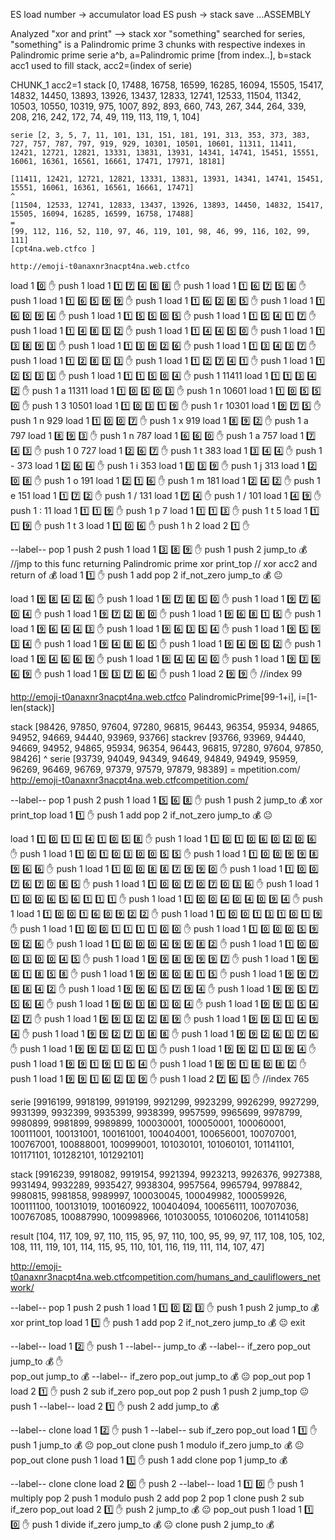 ES load <acc> number -> accumulator load
ES push <acc> -> stack save
...ASSEMBLY

Analyzed 
    "xor and print"  -->  stack xor "something"
    searched for series, "something" is a Palindromic prime
    3 chunks with respective indexes in Palindromic prime serie
    a^b, a=Palindromic prime [from index..], b=stack
    acc1 used to fill stack, acc2=(index of serie) 

CHUNK_1
acc2=1
    stack [0, 17488, 16758, 16599, 16285, 16094, 15505, 15417, 14832, 14450, 13893, 13926, 13437, 12833, 12741, 12533, 11504, 11342, 10503, 10550, 10319, 975, 1007, 892, 893, 660, 743, 267, 344, 264, 339, 208, 216, 242, 172, 74, 49, 119, 113, 119, 1, 104]

    serie [2, 3, 5, 7, 11, 101, 131, 151, 181, 191, 313, 353, 373, 383, 727, 757, 787, 797, 919, 929, 10301, 10501, 10601, 11311, 11411, 12421, 12721, 12821, 13331, 13831, 13931, 14341, 14741, 15451, 15551, 16061, 16361, 16561, 16661, 17471, 17971, 18181]
 
    [11411, 12421, 12721, 12821, 13331, 13831, 13931, 14341, 14741, 15451, 15551, 16061, 16361, 16561, 16661, 17471] 
    ^ 
    [11504, 12533, 12741, 12833, 13437, 13926, 13893, 14450, 14832, 15417, 15505, 16094, 16285, 16599, 16758, 17488]
    =
    [99, 112, 116, 52, 110, 97, 46, 119, 101, 98, 46, 99, 116, 102, 99, 111]
    [cpt4na.web.ctfco ]

    http://emoji-t0anaxnr3nacpt4na.web.ctfco

load 1 0️⃣ ✋ push 1
load 1 1️⃣ 7️⃣ 4️⃣ 8️⃣ 8️⃣ ✋ push 1
load 1 1️⃣ 6️⃣ 7️⃣ 5️⃣ 8️⃣ ✋ push 1
load 1 1️⃣ 6️⃣ 5️⃣ 9️⃣ 9️⃣ ✋ push 1
load 1 1️⃣ 6️⃣ 2️⃣ 8️⃣ 5️⃣ ✋ push 1
load 1 1️⃣ 6️⃣ 0️⃣ 9️⃣ 4️⃣ ✋ push 1
load 1 1️⃣ 5️⃣ 5️⃣ 0️⃣ 5️⃣ ✋ push 1
load 1 1️⃣ 5️⃣ 4️⃣ 1️⃣ 7️⃣ ✋ push 1
load 1 1️⃣ 4️⃣ 8️⃣ 3️⃣ 2️⃣ ✋ push 1
load 1 1️⃣ 4️⃣ 4️⃣ 5️⃣ 0️⃣ ✋ push 1
load 1 1️⃣ 3️⃣ 8️⃣ 9️⃣ 3️⃣ ✋ push 1
load 1 1️⃣ 3️⃣ 9️⃣ 2️⃣ 6️⃣ ✋ push 1
load 1 1️⃣ 3️⃣ 4️⃣ 3️⃣ 7️⃣ ✋ push 1
load 1 1️⃣ 2️⃣ 8️⃣ 3️⃣ 3️⃣ ✋ push 1
load 1 1️⃣ 2️⃣ 7️⃣ 4️⃣ 1️⃣ ✋ push 1
load 1 1️⃣ 2️⃣ 5️⃣ 3️⃣ 3️⃣ ✋ push 1
load 1 1️⃣ 1️⃣ 5️⃣ 0️⃣ 4️⃣ ✋ push 1          11411
load 1 1️⃣ 1️⃣ 3️⃣ 4️⃣ 2️⃣ ✋ push 1       a   11311
load 1 1️⃣ 0️⃣ 5️⃣ 0️⃣ 3️⃣ ✋ push 1       n  10601
load 1 1️⃣ 0️⃣ 5️⃣ 5️⃣ 0️⃣ ✋ push 1       3   10501
load 1 1️⃣ 0️⃣ 3️⃣ 1️⃣ 9️⃣ ✋ push 1       r  10301 
load 1 9️⃣ 7️⃣ 5️⃣ ✋ push 1              n 929
load 1 1️⃣ 0️⃣ 0️⃣ 7️⃣ ✋ push 1           x 919
load 1 8️⃣ 9️⃣ 2️⃣ ✋ push 1              a 797
load 1 8️⃣ 9️⃣ 3️⃣ ✋ push 1              n 787
load 1 6️⃣ 6️⃣ 0️⃣ ✋ push 1              a 757
load 1 7️⃣ 4️⃣ 3️⃣ ✋ push 1              0 727
load 1 2️⃣ 6️⃣ 7️⃣ ✋ push 1              t 383
load 1 3️⃣ 4️⃣ 4️⃣ ✋ push 1              - 373 
load 1 2️⃣ 6️⃣ 4️⃣ ✋ push 1              i 353
load 1 3️⃣ 3️⃣ 9️⃣ ✋ push 1              j 313
load 1 2️⃣ 0️⃣ 8️⃣ ✋ push 1              o 191
load 1 2️⃣ 1️⃣ 6️⃣ ✋ push 1              m 181
load 1 2️⃣ 4️⃣ 2️⃣ ✋ push 1              e 151
load 1 1️⃣ 7️⃣ 2️⃣ ✋ push 1              / 131
load 1 7️⃣ 4️⃣ ✋ push 1                 / 101
load 1 4️⃣ 9️⃣ ✋ push 1                 : 11
load 1 1️⃣ 1️⃣ 9️⃣ ✋ push 1              p 7
load 1 1️⃣ 1️⃣ 3️⃣ ✋ push 1              t 5
load 1 1️⃣ 1️⃣ 9️⃣ ✋ push 1              t 3
load 1 1️⃣ 0️⃣ 6️⃣ ✋ push 1              h 2
load 2 1️⃣ ✋

--label--
pop 1 push 2 push 1 
load 1 3️⃣ 8️⃣ 9️⃣ ✋
push 1 push 2
jump_to 💰                          //jmp to this func returning Palindromic prime
xor print_top                       // xor acc2 and return of 💰
load 1 1️⃣ ✋ push 1 add pop 2
if_not_zero jump_to 💰  😐

load 1 9️⃣ 8️⃣ 4️⃣ 2️⃣ 6️⃣ ✋ push 1
load 1 9️⃣ 7️⃣ 8️⃣ 5️⃣ 0️⃣ ✋ push 1
load 1 9️⃣ 7️⃣ 6️⃣ 0️⃣ 4️⃣ ✋ push 1
load 1 9️⃣ 7️⃣ 2️⃣ 8️⃣ 0️⃣ ✋ push 1
load 1 9️⃣ 6️⃣ 8️⃣ 1️⃣ 5️⃣ ✋ push 1
load 1 9️⃣ 6️⃣ 4️⃣ 4️⃣ 3️⃣ ✋ push 1
load 1 9️⃣ 6️⃣ 3️⃣ 5️⃣ 4️⃣ ✋ push 1
load 1 9️⃣ 5️⃣ 9️⃣ 3️⃣ 4️⃣ ✋ push 1
load 1 9️⃣ 4️⃣ 8️⃣ 6️⃣ 5️⃣ ✋ push 1
load 1 9️⃣ 4️⃣ 9️⃣ 5️⃣ 2️⃣ ✋ push 1
load 1 9️⃣ 4️⃣ 6️⃣ 6️⃣ 9️⃣ ✋ push 1
load 1 9️⃣ 4️⃣ 4️⃣ 4️⃣ 0️⃣ ✋ push 1
load 1 9️⃣ 3️⃣ 9️⃣ 6️⃣ 9️⃣ ✋ push 1
load 1 9️⃣ 3️⃣ 7️⃣ 6️⃣ 6️⃣ ✋ push 1
load 2 9️⃣ 9️⃣ ✋                   //index 99

http://emoji-t0anaxnr3nacpt4na.web.ctfco
PalindromicPrime[99-1+i], i=[1-len(stack)]

stack    [98426, 97850, 97604, 97280, 96815, 96443, 96354, 95934, 94865, 94952, 94669, 94440, 93969, 93766]
stackrev [93766, 93969, 94440, 94669, 94952, 94865, 95934, 96354, 96443, 96815, 97280, 97604, 97850, 98426]
^
serie    [93739, 94049, 94349, 94649, 94849, 94949, 95959, 96269, 96469, 96769, 97379, 97579, 97879, 98389]
= mpetition.com/
http://emoji-t0anaxnr3nacpt4na.web.ctfcompetition.com/

--label--  pop 1 push 2 push 1 load 1 5️⃣ 6️⃣ 8️⃣ ✋
push 1 push 2
jump_to 💰 
xor print_top
load 1 1️⃣ ✋ push 1 add pop 2
if_not_zero jump_to 💰  😐

load 1 1️⃣ 0️⃣ 1️⃣ 1️⃣ 4️⃣ 1️⃣ 0️⃣ 5️⃣ 8️⃣ ✋ push 1
load 1 1️⃣ 0️⃣ 1️⃣ 0️⃣ 6️⃣ 0️⃣ 2️⃣ 0️⃣ 6️⃣ ✋ push 1
load 1 1️⃣ 0️⃣ 1️⃣ 0️⃣ 3️⃣ 0️⃣ 0️⃣ 5️⃣ 5️⃣ ✋ push 1
load 1 1️⃣ 0️⃣ 0️⃣ 9️⃣ 9️⃣ 8️⃣ 9️⃣ 6️⃣ 6️⃣ ✋ push 1
load 1 1️⃣ 0️⃣ 0️⃣ 8️⃣ 8️⃣ 7️⃣ 9️⃣ 9️⃣ 0️⃣ ✋ push 1
load 1 1️⃣ 0️⃣ 0️⃣ 7️⃣ 6️⃣ 7️⃣ 0️⃣ 8️⃣ 5️⃣ ✋ push 1
load 1 1️⃣ 0️⃣ 0️⃣ 7️⃣ 0️⃣ 7️⃣ 0️⃣ 3️⃣ 6️⃣ ✋ push 1
load 1 1️⃣ 0️⃣ 0️⃣ 6️⃣ 5️⃣ 6️⃣ 1️⃣ 1️⃣ 1️⃣ ✋ push 1
load 1 1️⃣ 0️⃣ 0️⃣ 4️⃣ 0️⃣ 4️⃣ 0️⃣ 9️⃣ 4️⃣ ✋ push 1
load 1 1️⃣ 0️⃣ 0️⃣ 1️⃣ 6️⃣ 0️⃣ 9️⃣ 2️⃣ 2️⃣ ✋ push 1
load 1 1️⃣ 0️⃣ 0️⃣ 1️⃣ 3️⃣ 1️⃣ 0️⃣ 1️⃣ 9️⃣ ✋ push 1
load 1 1️⃣ 0️⃣ 0️⃣ 1️⃣ 1️⃣ 1️⃣ 1️⃣ 0️⃣ 0️⃣ ✋ push 1
load 1 1️⃣ 0️⃣ 0️⃣ 0️⃣ 5️⃣ 9️⃣ 9️⃣ 2️⃣ 6️⃣ ✋ push 1
load 1 1️⃣ 0️⃣ 0️⃣ 0️⃣ 4️⃣ 9️⃣ 9️⃣ 8️⃣ 2️⃣ ✋ push 1
load 1 1️⃣ 0️⃣ 0️⃣ 0️⃣ 3️⃣ 0️⃣ 0️⃣ 4️⃣ 5️⃣ ✋ push 1
load 1 9️⃣ 9️⃣ 8️⃣ 9️⃣ 9️⃣ 9️⃣ 7️⃣ ✋ push 1
load 1 9️⃣ 9️⃣ 8️⃣ 1️⃣ 8️⃣ 5️⃣ 8️⃣ ✋ push 1
load 1 9️⃣ 9️⃣ 8️⃣ 0️⃣ 8️⃣ 1️⃣ 5️⃣ ✋ push 1
load 1 9️⃣ 9️⃣ 7️⃣ 8️⃣ 8️⃣ 4️⃣ 2️⃣ ✋ push 1
load 1 9️⃣ 9️⃣ 6️⃣ 5️⃣ 7️⃣ 9️⃣ 4️⃣ ✋ push 1
load 1 9️⃣ 9️⃣ 5️⃣ 7️⃣ 5️⃣ 6️⃣ 4️⃣ ✋ push 1
load 1 9️⃣ 9️⃣ 3️⃣ 8️⃣ 3️⃣ 0️⃣ 4️⃣ ✋ push 1
load 1 9️⃣ 9️⃣ 3️⃣ 5️⃣ 4️⃣ 2️⃣ 7️⃣ ✋ push 1
load 1 9️⃣ 9️⃣ 3️⃣ 2️⃣ 2️⃣ 8️⃣ 9️⃣ ✋ push 1
load 1 9️⃣ 9️⃣ 3️⃣ 1️⃣ 4️⃣ 9️⃣ 4️⃣ ✋ push 1
load 1 9️⃣ 9️⃣ 2️⃣ 7️⃣ 3️⃣ 8️⃣ 8️⃣ ✋ push 1
load 1 9️⃣ 9️⃣ 2️⃣ 6️⃣ 3️⃣ 7️⃣ 6️⃣ ✋ push 1
load 1 9️⃣ 9️⃣ 2️⃣ 3️⃣ 2️⃣ 1️⃣ 3️⃣ ✋ push 1
load 1 9️⃣ 9️⃣ 2️⃣ 1️⃣ 3️⃣ 9️⃣ 4️⃣ ✋ push 1
load 1 9️⃣ 9️⃣ 1️⃣ 9️⃣ 1️⃣ 5️⃣ 4️⃣ ✋ push 1
load 1 9️⃣ 9️⃣ 1️⃣ 8️⃣ 0️⃣ 8️⃣ 2️⃣ ✋ push 1
load 1 9️⃣ 9️⃣ 1️⃣ 6️⃣ 2️⃣ 3️⃣ 9️⃣ ✋ push 1
load 2 7️⃣ 6️⃣ 5️⃣ ✋                                 //index 765

serie [9916199, 9918199, 9919199, 9921299, 9923299, 9926299, 9927299, 9931399, 9932399, 9935399, 9938399, 9957599, 9965699, 9978799, 9980899, 9981899, 9989899, 100030001, 100050001, 100060001, 100111001, 100131001, 100161001, 100404001, 100656001, 100707001, 100767001, 100888001, 100999001, 101030101, 101060101, 101141101, 101171101, 101282101, 101292101]

stack [9916239, 9918082, 9919154, 9921394, 9923213, 9926376, 9927388, 9931494, 9932289, 9935427, 9938304, 9957564, 9965794, 9978842, 9980815, 9981858, 9989997, 100030045, 100049982, 100059926, 100111100, 100131019, 100160922, 100404094, 100656111, 100707036, 100767085, 100887990, 100998966, 101030055, 101060206, 101141058]

result [104, 117, 109, 97, 110, 115, 95, 97, 110, 100, 95, 99, 97, 117, 108, 105, 102, 108, 111, 119, 101, 114, 115, 95, 110, 101, 116, 119, 111, 114, 107, 47]

http://emoji-t0anaxnr3nacpt4na.web.ctfcompetition.com/humans_and_cauliflowers_network/

--label--  pop 1 push 2 push 1 load 1 1️⃣ 0️⃣ 2️⃣ 3️⃣ ✋
push 1 push 2
jump_to 💰 
xor print_top
load 1 1️⃣ ✋ push 1 add pop 2
if_not_zero jump_to 💰  😐
exit

--label-- 
load 1 2️⃣ ✋ push 1 --label-- 
jump_to 💰 
--label--  if_zero pop_out jump_to 💰  ✋   
pop_out jump_to 💰 
--label--  if_zero pop_out jump_to 💰  😐
pop_out pop 1 load 2 1️⃣ ✋ push 2 sub
if_zero pop_out pop 2 push 1 push 2 jump_top 😐 push 1
--label--  load 2 1️⃣ ✋ push 2 add jump_to 💰 

--label-- 
clone load 1 2️⃣ ✋ push 1
--label--  sub if_zero pop_out load 1 1️⃣ ✋ push 1
jump_to 💰  😐
pop_out clone push 1
modulo if_zero jump_to 💰  😐
pop_out clone push 1 load 1 1️⃣ ✋
push 1 add clone pop 1 jump_to 💰 

--label-- 
clone clone load 2 0️⃣ ✋ push 2
--label--  load 1 1️⃣ 0️⃣ ✋ push 1
multiply pop 2 push 1 modulo
push 2 add pop 2 pop 1 clone push 2 sub
if_zero pop_out load 2 1️⃣ ✋ push 2 jump_to 💰  😐
pop_out push 1 load 1 1️⃣ 0️⃣ ✋ push 1 divide
if_zero jump_to 💰  😐
clone push 2 jump_to 💰 
